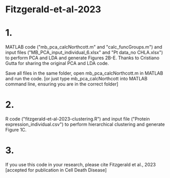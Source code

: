# Fitzgerald-et-al-2023

# 1.
MATLAB code ("mb_pca_calcNorthcott.m" and "calc_funcGroups.m") and input files ("MB_PCA_input_individual_6.xlsx" and "Pt data_no CHLA.xlsx") to perform PCA and LDA and generate Figures 2B-E.
Thanks to Cristiano Gutta for sharing the original PCA and LDA code.

Save all files in the same folder, open mb_pca_calcNorthcott.m in MATLAB and run the code. [or just type mb_pca_calcNorthcott into MATLAB command line, ensuring you are in the correct folder]

# 2.
R code ("fitzgerald-et-al-2023-clustering.R") and input file ("Protein expression_individual.csv") to perform hierarchical clustering and generate Figure 1C.

# 3.
If you use this code in your research, please cite Fitzgerald et al., 2023 [accepted for publication in Cell Death Disease]
